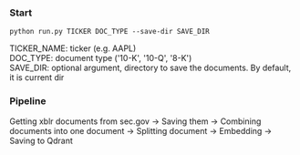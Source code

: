 ### Start
```shell
python run.py TICKER DOC_TYPE --save-dir SAVE_DIR
```
TICKER_NAME: ticker (e.g. AAPL)  
DOC_TYPE: document type ('10-K', '10-Q', '8-K')  
SAVE_DIR: optional argument, directory to save the documents. By default, it is current dir 

### Pipeline
Getting xblr documents from sec.gov -> Saving them -> Combining documents into one document -> Splitting document -> Embedding -> Saving to Qdrant